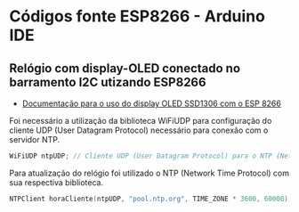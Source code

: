 # Códigos fonte ESP8266 - Arduino IDE

Relógio com display-OLED conectado no barramento I2C utizando ESP8266
------

* [Documentação para o uso do display OLED SSD1306 com o ESP 8266](https://github.com/ThingPulse/esp8266-oled-ssd1306)

Foi necessário a utilização da biblioteca WiFiUDP para configuração do cliente UDP (User Datagram Protocol) necessário para conexão com o servidor NTP.
```c++
WiFiUDP ntpUDP; // Cliente UDP (User Datagram Protocol) para o NTP (Network Time Protocol)
```
Para atualização do relógio foi utilizado o NTP (Network Time Protocol) com sua respectiva biblioteca. 
```c++
NTPClient horaCliente(ntpUDP, "pool.ntp.org", TIME_ZONE * 3600, 60000); // Configuracao do Cliente NTP
```

